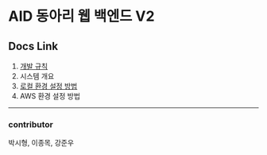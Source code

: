 # AID 동아리 웹 백엔드 V2

## Docs Link
1. [개발 규칙](./docs/dev_rule.md)
2. 시스템 개요
3. [로컬 환경 설정 방법](./docs/local_setting.md)
4. AWS 환경 설정 방법

---
### contributor
박시형, 이종목, 강준우
